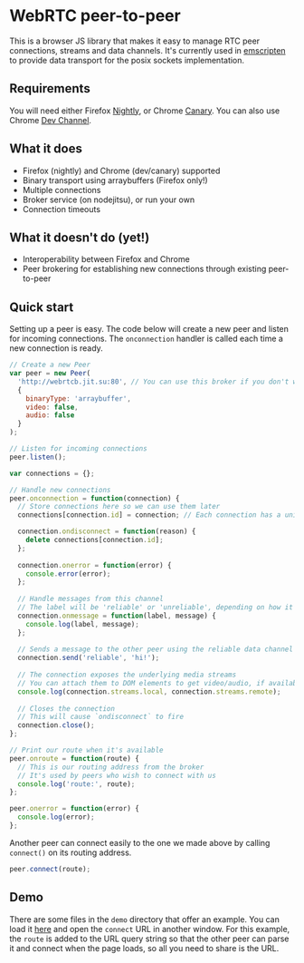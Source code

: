 # WebRTC peer-to-peer

This is a browser JS library that makes it easy to manage RTC peer connections, streams and data channels.
It's currently used in [emscripten](http://github.com/kripken/emscripten) to provide data transport for the posix sockets implementation.

## Requirements

You will need either Firefox [Nightly](http://nightly.mozilla.org/), or Chrome [Canary](https://www.google.com/intl/en/chrome/browser/canary.html).
You can also use Chrome [Dev Channel](http://www.chromium.org/getting-involved/dev-channel).

## What it does

* Firefox (nightly) and Chrome (dev/canary) supported
* Binary transport using arraybuffers (Firefox only!)
* Multiple connections
* Broker service (on nodejitsu), or run your own
* Connection timeouts

## What it doesn't do (yet!)

* Interoperability between Firefox and Chrome
* Peer brokering for establishing new connections through existing peer-to-peer

## Quick start

Setting up a peer is easy. The code below will create a new peer and listen for incoming connections.
The `onconnection` handler is called each time a new connection is ready.

````javascript
// Create a new Peer
var peer = new Peer(
  'http://webrtcb.jit.su:80', // You can use this broker if you don't want to set one up
  {
    binaryType: 'arraybuffer',
    video: false,
    audio: false
  }
);

// Listen for incoming connections
peer.listen();

var connections = {};

// Handle new connections
peer.onconnection = function(connection) {
  // Store connections here so we can use them later
  connections[connection.id] = connection; // Each connection has a unique ID

  connection.ondisconnect = function(reason) {
    delete connections[connection.id];
  };
  
  connection.onerror = function(error) {
    console.error(error);
  };
  
  // Handle messages from this channel
  // The label will be 'reliable' or 'unreliable', depending on how it was received
  connection.onmessage = function(label, message) {
    console.log(label, message);
  };
  
  // Sends a message to the other peer using the reliable data channel
  connection.send('reliable', 'hi!'); 
  
  // The connection exposes the underlying media streams
  // You can attach them to DOM elements to get video/audio, if available
  console.log(connection.streams.local, connection.streams.remote);
  
  // Closes the connection
  // This will cause `ondisconnect` to fire
  connection.close();
};

// Print our route when it's available
peer.onroute = function(route) {
  // This is our routing address from the broker
  // It's used by peers who wish to connect with us
  console.log('route:', route);
};

peer.onerror = function(error) {
  console.log(error);
};
````

Another peer can connect easily to the one we made above by calling `connect()` on its routing address.

````javascript
peer.connect(route);
````

## Demo

There are some files in the `demo` directory that offer an example. 
You can load it [here](http://js-platform.github.com/p2p/demo/data-demo.html) and open the `connect` URL in another window.
For this example, the `route` is added to the URL query string so that the other peer can parse it and connect when the page loads, so all you need to share is the URL.
